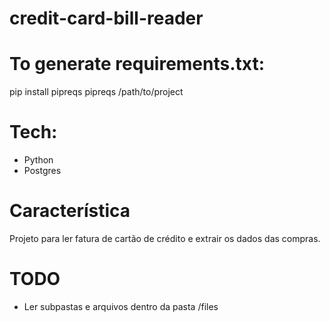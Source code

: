 # credit-card-bill-reader

# To generate requirements.txt:
pip install pipreqs
pipreqs /path/to/project

# Tech:
- Python
- Postgres

# Característica
Projeto para ler fatura de cartão de crédito e extrair os dados das compras.

# TODO
- Ler subpastas e arquivos dentro da pasta /files
